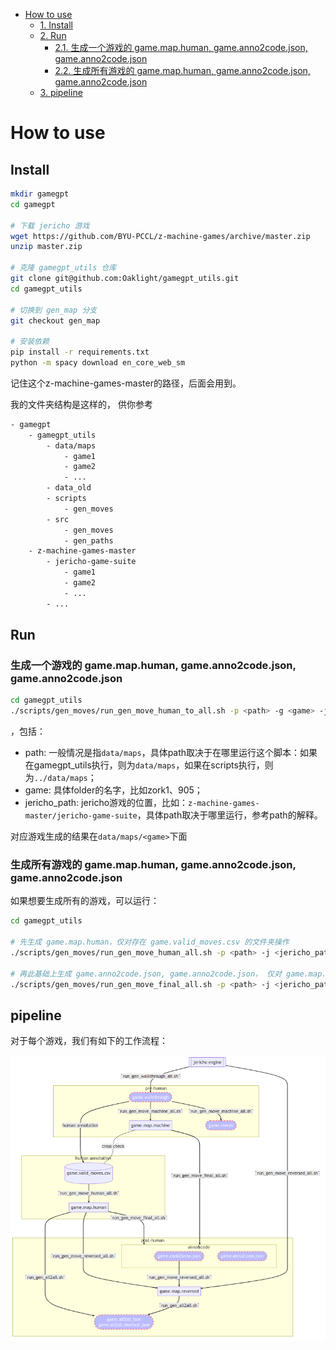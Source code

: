 <!-- TOC -->

- [How to use](#how-to-use)
    - [1. Install](#1-install)
    - [2. Run](#2-run)
        - [2.1. 生成一个游戏的 game.map.human, game.anno2code.json, game.anno2code.json](#21-%E7%94%9F%E6%88%90%E4%B8%80%E4%B8%AA%E6%B8%B8%E6%88%8F%E7%9A%84-gamemaphuman-gameanno2codejson-gameanno2codejson)
        - [2.2. 生成所有游戏的 game.map.human, game.anno2code.json, game.anno2code.json](#22-%E7%94%9F%E6%88%90%E6%89%80%E6%9C%89%E6%B8%B8%E6%88%8F%E7%9A%84-gamemaphuman-gameanno2codejson-gameanno2codejson)
    - [3. pipeline](#3-pipeline)

<!-- /TOC -->

# How to use

## Install

```bash
mkdir gamegpt
cd gamegpt

# 下载 jericho 游戏
wget https://github.com/BYU-PCCL/z-machine-games/archive/master.zip
unzip master.zip

# 克隆 gamegpt_utils 仓库
git clone git@github.com:Oaklight/gamegpt_utils.git
cd gamegpt_utils

# 切换到 gen_map 分支
git checkout gen_map

# 安装依赖
pip install -r requirements.txt
python -m spacy download en_core_web_sm
```

记住这个z-machine-games-master的路径，后面会用到。

我的文件夹结构是这样的， 供你参考

```bash
- gamegpt
    - gamegpt_utils
        - data/maps
            - game1
            - game2
            - ...
        - data_old
        - scripts
            - gen_moves
        - src
            - gen_moves
            - gen_paths
    - z-machine-games-master
        - jericho-game-suite
            - game1
            - game2
            - ...
        - ...
```

## Run

### 生成一个游戏的 game.map.human, game.anno2code.json, game.anno2code.json

```bash
cd gamegpt_utils
./scripts/gen_moves/run_gen_move_human_to_all.sh -p <path> -g <game> -j <jericho_path>
```

，包括：

- path: 一般情况是指`data/maps`，具体path取决于在哪里运行这个脚本：如果在gamegpt_utils执行，则为`data/maps`，如果在scripts执行，则为`../data/maps`；
- game: 具体folder的名字，比如zork1、905；
- jericho_path: jericho游戏的位置，比如：`z-machine-games-master/jericho-game-suite`，具体path取决于哪里运行，参考path的解释。

对应游戏生成的结果在`data/maps/<game>`下面

### 生成所有游戏的 game.map.human, game.anno2code.json, game.anno2code.json

如果想要生成所有的游戏，可以运行：

```bash
cd gamegpt_utils

# 先生成 game.map.human，仅对存在 game.valid_moves.csv 的文件夹操作
./scripts/gen_moves/run_gen_move_human_all.sh -p <path> -j <jericho_path>

# 再此基础上生成 game.anno2code.json, game.anno2code.json， 仅对 game.map.human 存在的文件夹操作
./scripts/gen_moves/run_gen_move_final_all.sh -p <path> -j <jericho_path>
```

## pipeline

对于每个游戏，我们有如下的工作流程：

![](pipeline-1.png)
